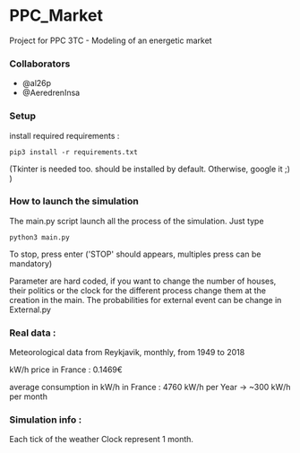 # PPC_Market
Project for PPC 3TC - Modeling of an energetic market

### Collaborators
- @al26p
- @AeredrenInsa

### Setup
install required requirements : 

`pip3 install -r requirements.txt`

(Tkinter is needed too. should be installed by default. Otherwise, google it ;) )

### How to launch the simulation
The main.py script launch all the process of the simulation. Just type 

`python3 main.py`

To stop, press enter ('STOP' should appears, multiples press can be mandatory)

Parameter are hard coded, if you want to change the number of houses, their politics or the clock for the different process change them at the creation in the main.
The probabilities for external event can be change in External.py

### Real data :
Meteorological data from Reykjavik, monthly, from 1949 to 2018

kW/h price in France : 0.1469€

average consumption in kW/h in France : 4760 kW/h per Year -> ~300 kW/h per month

### Simulation info :
Each tick of the weather Clock represent 1 month.
